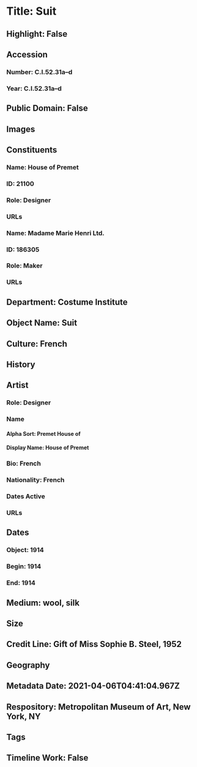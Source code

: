 # Title: Suit
## Highlight: False
## Accession
### Number: C.I.52.31a–d
### Year: C.I.52.31a–d
## Public Domain: False
## Images
## Constituents
### Name: House of Premet
### ID: 21100
### Role: Designer
### URLs
### Name: Madame Marie Henri Ltd.
### ID: 186305
### Role: Maker
### URLs
## Department: Costume Institute
## Object Name: Suit
## Culture: French
## History
## Artist
### Role: Designer
### Name
#### Alpha Sort: Premet House of
#### Display Name: House of Premet
### Bio: French
### Nationality: French
### Dates Active
### URLs
## Dates
### Object: 1914
### Begin: 1914
### End: 1914
## Medium: wool, silk
## Size
## Credit Line: Gift of Miss Sophie B. Steel, 1952
## Geography
## Metadata Date: 2021-04-06T04:41:04.967Z
## Respository: Metropolitan Museum of Art, New York, NY
## Tags
## Timeline Work: False